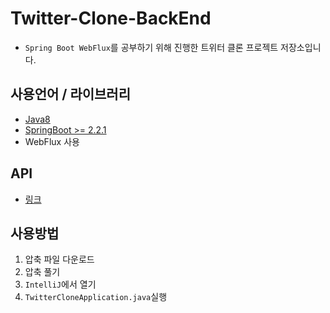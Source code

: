 # Twitter-Clone-BackEnd

- `Spring Boot WebFlux`를 공부하기 위해 진행한 트위터 클론 프로젝트 저장소입니다.
 
## 사용언어 / 라이브러리
- [Java8](https://www.oracle.com/technetwork/java/javase/downloads/jdk8-downloads-2133151.html)
- [SpringBoot >= 2.2.1](https://start.spring.io/)
- WebFlux 사용

## API
- [링크](https://www.notion.so/ks14/index-fda26bc8b43442ba94772eb2b19f32c8)

## 사용방법
1. 압축 파일 다운로드
2. 압축 풀기
3. `IntelliJ`에서 열기
4. `TwitterCloneApplication.java`실행

